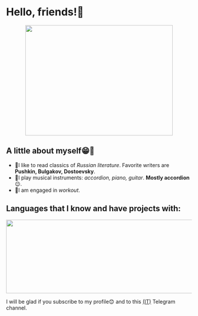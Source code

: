# Hello, friends!👋

<p align="center"><img src="https://cdn.dribbble.com/users/1059583/screenshots/4171367/coding-freak.gif" width="400" height="300"></p>

## A little about myself😁🙂

- 📖I like to read classics of *Russian literature*. Favorite writers are **Pushkin, Bulgakov, Dostoevsky**.
- 🎼I play musical instruments: *accordion, piano, guitar*. **Mostly accordion**😉.
- 💪I am engaged in *workout*.

## Languages that I know and have projects with:

<p align="center"><img src="https://app-android.ru/images/blog-block/programmirovanie-na-c/2.png" width="600" height="200"></p>

 I will be glad if you subscribe to my profile😊 and to this [(IT)](https://t.me/marveyPal) Telegram channel.
